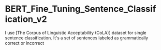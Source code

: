 # BERT_Fine_Tuning_Sentence_Classification_v2
I use [The Corpus of Linguistic Acceptability (CoLA)] dataset for single sentence classification. It's a set of sentences labeled as grammatically correct or incorrect

